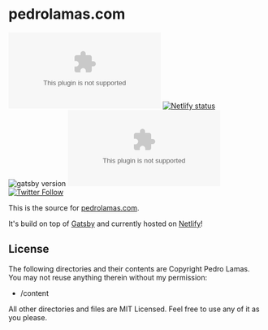 # pedrolamas.com

[![Build Status](https://pedrolamas.visualstudio.com/pedrolamas.com/_apis/build/status/pedrolamas.com?branchName=master)](https://pedrolamas.visualstudio.com/pedrolamas.com/_build/latest?definitionId=1&branchName=master) [![Netlify status](https://img.shields.io/netlify/43444f2a-de38-4584-8017-32ebf0e7e6fe)](https://app.netlify.com/sites/elegant-swartz-5b0732/deploys) ![gatsby version](https://img.shields.io/github/package-json/dependency-version/pedrolamas/pedrolamas.com/gatsby) ![License](https://img.shields.io/github/license/pedrolamas/pedrolamas.com) [![Twitter Follow](https://img.shields.io/twitter/follow/pedrolamas?style=social)](https://twitter.com/pedrolamas)

This is the source for [pedrolamas.com](https://www.pedrolamas.com).

It's build on top of [Gatsby](https://gatsby.com) and currently hosted on [Netlify](https://www.netlify.com)!

## License

The following directories and their contents are Copyright Pedro Lamas. You may not reuse anything therein without my permission:

- /content

All other directories and files are MIT Licensed. Feel free to use any of it as you please.
